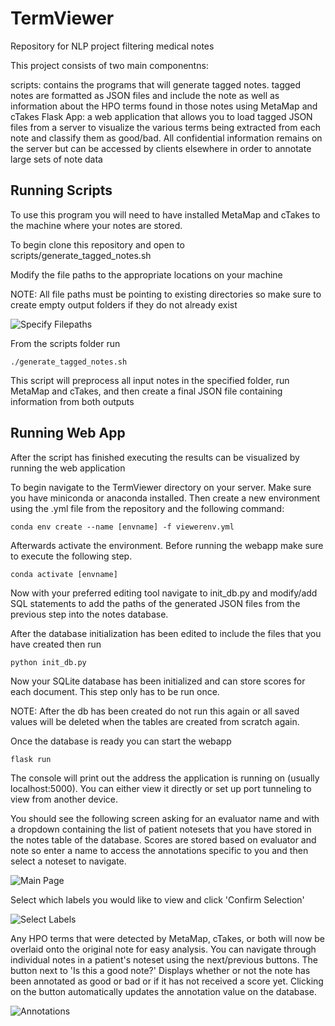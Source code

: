 # TermViewer
Repository for NLP project filtering medical notes

This project consists of two main componentns: 

scripts: contains the programs that will generate tagged notes. tagged notes are formatted as JSON files and include the note as well as information about the HPO terms found in those notes using MetaMap and cTakes
Flask App: a web application that allows you to load tagged JSON files from a server to visualize the various terms being extracted from each note and classify them as good/bad. All confidential information remains on the server but can be accessed by clients elsewhere in order to annotate large sets of note data   

## Running Scripts
To use this program you will need to have installed MetaMap and cTakes to the machine where your notes are stored.

To begin clone this repository and open to scripts/generate_tagged_notes.sh 

Modify the file paths to the appropriate locations on your machine

NOTE: All file paths must be pointing to existing directories so make sure to create empty output folders if they do not already exist 

![Specify Filepaths](https://github.com/WGLab/nlp_notes/blob/main/docs/images/filepaths.PNG)

From the scripts folder run
```
./generate_tagged_notes.sh 
```

This script will preprocess all input notes in the specified folder, run MetaMap and cTakes, and then create a final JSON file containing information from both outputs

## Running Web App

After the script has finished executing the results can be visualized by running the web application 

To begin navigate to the TermViewer directory on your server. Make sure you have miniconda or anaconda installed. Then create a new environment using the .yml file from the repository and the following command: 

```
conda env create --name [envname] -f viewerenv.yml
```

Afterwards activate the environment. Before running the webapp make sure to execute the following step.   

```
conda activate [envname]
```

Now with your preferred editing tool navigate to init_db.py and modify/add SQL statements to add the paths of the generated JSON files from the previous step into the notes database. 

After the database initialization has been edited to include the files that you have created then run 

```
python init_db.py
```

Now your SQLite database has been initialized and can store scores for each document. This step only has to be run once. 

NOTE: After the db has been created do not run this again or all saved values will be deleted when the tables are created from scratch again.

Once the database is ready you can start the webapp 

```
flask run
```

The console will print out the address the application is running on (usually localhost:5000). You can either view it directly or set up port tunneling to view from another device. 

You should see the following screen asking for an evaluator name and with a dropdown containing the list of patient notesets that you have stored in the notes table of the database. Scores are stored based on evaluator and note so enter a name to access the annotations specific to you and then select a noteset to navigate. 

![Main Page](https://user-images.githubusercontent.com/13920834/155355724-bdff8f3a-7e40-489f-9699-b3be1bd8b788.png)

Select which labels you would like to view and click 'Confirm Selection'

![Select Labels](https://user-images.githubusercontent.com/13920834/155356136-3a4f1de0-28b7-40bd-9c91-92cedeef958f.png)

Any HPO terms that were detected by MetaMap, cTakes, or both will now be overlaid onto the original note for easy analysis. You can navigate through individual notes in a patient's noteset using the next/previous buttons. The button next to 'Is this a good note?' Displays whether or not the note has been annotated as good or bad or if it has not received a score yet. Clicking on the button automatically updates the annotation value on the database.

![Annotations](https://user-images.githubusercontent.com/13920834/155356857-08ea90d4-d477-4e95-92eb-021ba21e5600.png)

